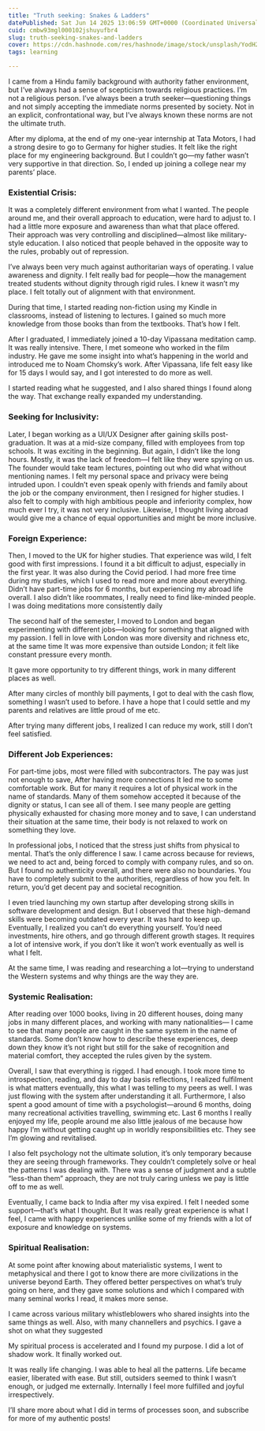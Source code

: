 ```yaml
---
title: "Truth seeking: Snakes & Ladders"
datePublished: Sat Jun 14 2025 13:06:59 GMT+0000 (Coordinated Universal Time)
cuid: cmbw93mgl000102jshuyufbr4
slug: truth-seeking-snakes-and-ladders
cover: https://cdn.hashnode.com/res/hashnode/image/stock/unsplash/YodH2WzN6YU/upload/3a14d3e75ca368d607136e661e5bdc92.jpeg
tags: learning

---
```


I came from a Hindu family background with authority father environment, but I’ve always had a sense of scepticism towards religious practices. I’m not a religious person. I’ve always been a truth seeker—questioning things and not simply accepting the immediate norms presented by society. Not in an explicit, confrontational way, but I’ve always known these norms are not the ultimate truth.

After my diploma, at the end of my one-year internship at Tata Motors, I had a strong desire to go to Germany for higher studies. It felt like the right place for my engineering background. But I couldn’t go—my father wasn’t very supportive in that direction. So, I ended up joining a college near my parents’ place.

### **Existential Crisis:**

It was a completely different environment from what I wanted. The people around me, and their overall approach to education, were hard to adjust to. I had a little more exposure and awareness than what that place offered. Their approach was very controlling and disciplined—almost like military-style education. I also noticed that people behaved in the opposite way to the rules, probably out of repression.

I’ve always been very much against authoritarian ways of operating. I value awareness and dignity. I felt really bad for people—how the management treated students without dignity through rigid rules. I knew it wasn’t my place. I felt totally out of alignment with that environment.

During that time, I started reading non-fiction using my Kindle in classrooms, instead of listening to lectures. I gained so much more knowledge from those books than from the textbooks. That’s how I felt.

After I graduated, I immediately joined a 10-day Vipassana meditation camp. It was really intensive. There, I met someone who worked in the film industry. He gave me some insight into what’s happening in the world and introduced me to Noam Chomsky’s work. After Vipassana, life felt easy like for 15 days I would say, and I got interested to do more as well.

I started reading what he suggested, and I also shared things I found along the way. That exchange really expanded my understanding.

### **Seeking for Inclusivity:**

Later, I began working as a UI/UX Designer after gaining skills post-graduation. It was at a mid-size company, filled with employees from top schools. It was exciting in the beginning. But again, I didn’t like the long hours. Mostly, it was the lack of freedom—I felt like they were spying on us. The founder would take team lectures, pointing out who did what without mentioning names. I felt my personal space and privacy were being intruded upon. I couldn’t even speak openly with friends and family about the job or the company environment, then I resigned for higher studies. I also felt to comply with high ambitious people and inferiority complex, how much ever I try, it was not very inclusive. Likewise, I thought living abroad would give me a chance of equal opportunities and might be more inclusive.

### **Foreign Experience:**

Then, I moved to the UK for higher studies. That experience was wild, I felt good with first impressions. I found it a bit difficult to adjust, especially in the first year. It was also during the Covid period. I had more free time during my studies, which I used to read more and more about everything. Didn’t have part-time jobs for 6 months, but experiencing my abroad life overall. I also didn’t like roommates, I really need to find like-minded people. I was doing meditations more consistently daily

The second half of the semester, I moved to London and began experimenting with different jobs—looking for something that aligned with my passion. I fell in love with London was more diversity and richness etc, at the same time It was more expensive than outside London; it felt like constant pressure every month.

It gave more opportunity to try different things, work in many different places as well.

After many circles of monthly bill payments, I got to deal with the cash flow, something I wasn’t used to before. I have a hope that I could settle and my parents and relatives are little proud of me etc.

After trying many different jobs, I realized I can reduce my work, still I don’t feel satisfied.

### **Different Job Experiences:**

For part-time jobs, most were filled with subcontractors. The pay was just not enough to save, After having more connections It led me to some comfortable work. But for many it requires a lot of physical work in the name of standards. Many of them somehow accepted it because of the dignity or status, I can see all of them. I see many people are getting physically exhausted for chasing more money and to save, I can understand their situation at the same time, their body is not relaxed to work on something they love.

In professional jobs, I noticed that the stress just shifts from physical to mental. That’s the only difference I saw. I came across because for reviews, we need to act and, being forced to comply with company rules, and so on. But I found no authenticity overall, and there were also no boundaries. You have to completely submit to the authorities, regardless of how you felt. In return, you’d get decent pay and societal recognition.

I even tried launching my own startup after developing strong skills in software development and design. But I observed that these high-demand skills were becoming outdated every year. It was hard to keep up. Eventually, I realized you can’t do everything yourself. You’d need investments, hire others, and go through different growth stages. It requires a lot of intensive work, if you don’t like it won’t work eventually as well is what I felt.

At the same time, I was reading and researching a lot—trying to understand the Western systems and why things are the way they are.

### **Systemic Realisation:**

After reading over 1000 books, living in 20 different houses, doing many jobs in many different places, and working with many nationalities— I came to see that many people are caught in the same system in the name of standards. Some don’t know how to describe these experiences, deep down they know it’s not right but still for the sake of recognition and material comfort, they accepted the rules given by the system.

Overall, I saw that everything is rigged. I had enough. I took more time to introspection, reading, and day to day basis reflections, I realized fulfilment is what matters eventually, this what I was telling to my peers as well. I was just flowing with the system after understanding it all. Furthermore, I also spent a good amount of time with a psychologist—around 6 months, doing many recreational activities travelling, swimming etc. Last 6 months I really enjoyed my life, people around me also little jealous of me because how happy I’m without getting caught up in worldly responsibilities etc. They see I’m glowing and revitalised.

I also felt psychology not the ultimate solution, it’s only temporary because they are seeing through frameworks. They couldn’t completely solve or heal the patterns I was dealing with. There was a sense of judgment and a subtle “less-than them” approach, they are not truly caring unless we pay is little off to me as well.

Eventually, I came back to India after my visa expired. I felt I needed some support—that’s what I thought. But It was really great experience is what I feel, I came with happy experiences unlike some of my friends with a lot of exposure and knowledge on systems.

### **Spiritual Realisation:**

At some point after knowing about materialistic systems, I went to metaphysical and there I got to know there are more civilizations in the universe beyond Earth. They offered better perspectives on what’s truly going on here, and they gave some solutions and which I compared with many seminal works I read, it makes more sense.

I came across various military whistleblowers who shared insights into the same things as well. Also, with many channellers and psychics. I gave a shot on what they suggested

My spiritual process is accelerated and I found my purpose. I did a lot of shadow work. It finally worked out.

It was really life changing. I was able to heal all the patterns. Life became easier, liberated with ease. But still, outsiders seemed to think I wasn’t enough, or judged me externally. Internally I feel more fulfilled and joyful irrespectively.

I’ll share more about what I did in terms of processes soon, and subscribe for more of my authentic posts!